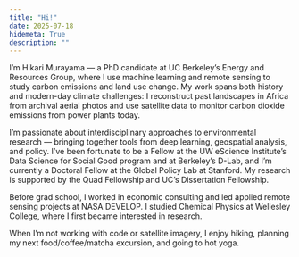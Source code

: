 ```yaml
---
title: "Hi!"
date: 2025-07-18
hidemeta: True
description: ""
---
```

<head>
  <!-- Google Tag Manager -->
  <script>(function(w,d,s,l,i){w[l]=w[l]||[];w[l].push({'gtm.start':
  new Date().getTime(),event:'gtm.js'});var f=d.getElementsByTagName(s)[0],
  j=d.createElement(s),dl=l!='dataLayer'?'&l='+l:'';j.async=true;j.src=
  'https://www.googletagmanager.com/gtm.js?id='+i+dl;f.parentNode.insertBefore(j,f);
  })(window,document,'script','dataLayer','GTM-NCG3FBWX');</script>
  <!-- End Google Tag Manager -->
</head>

I’m Hikari Murayama — a PhD candidate at UC Berkeley’s Energy and Resources Group, where I use machine learning and remote sensing to study carbon emissions and land use change. My work spans both history and modern-day climate challenges: I reconstruct past landscapes in Africa from archival aerial photos and use satellite data to monitor carbon dioxide emissions from power plants today.

I’m passionate about interdisciplinary approaches to environmental research — bringing together tools from deep learning, geospatial analysis, and policy. I’ve been fortunate to be a Fellow at the UW eScience Institute’s Data Science for Social Good program and at Berkeley’s D-Lab, and I’m currently a Doctoral Fellow at the Global Policy Lab at Stanford. My research is supported by the Quad Fellowship and UC’s Dissertation Fellowship.

Before grad school, I worked in economic consulting and led applied remote sensing projects at NASA DEVELOP. I studied Chemical Physics at Wellesley College, where I first became interested in research.

When I’m not working with code or satellite imagery, I enjoy hiking, planning my next food/coffee/matcha excursion, and going to hot yoga.

<!-- Google Tag Manager (noscript) -->
<noscript><iframe src="https://www.googletagmanager.com/ns.html?id=GTM-NCG3FBWX"
height="0" width="0" style="display:none;visibility:hidden"></iframe></noscript>
<!-- End Google Tag Manager (noscript) -->
